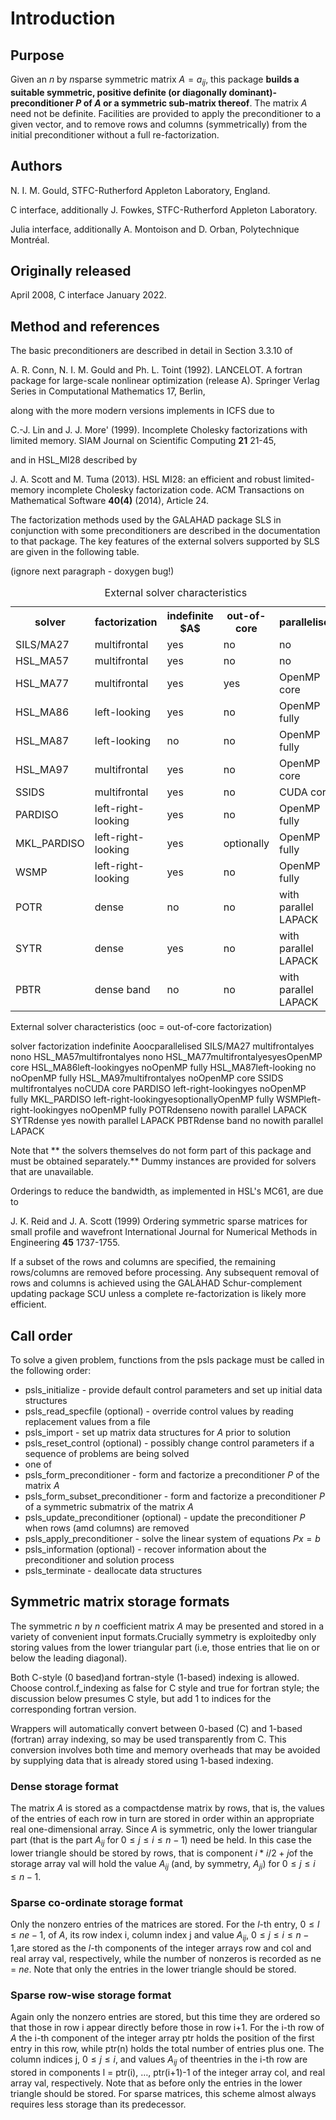 # Introduction

## Purpose

Given an $n$ by $n$sparse symmetric matrix $A =a_{ij}$,
this package **builds a suitable symmetric, positive definite (or
diagonally dominant)-preconditioner $P$ of $A$ or a symmetric
sub-matrix thereof**. The matrix $A$ need not be definite. Facilities
are provided to apply the preconditioner to a given vector, and to
remove rows and columns (symmetrically) from the initial
preconditioner without a full re-factorization.

## Authors

N. I. M. Gould, STFC-Rutherford Appleton Laboratory, England.

C interface, additionally J. Fowkes, STFC-Rutherford Appleton Laboratory.

Julia interface, additionally A. Montoison and D. Orban, Polytechnique Montréal.

## Originally released

April 2008, C interface January 2022.

## Method and references

The basic preconditioners are described in detail in Section 3.3.10 of

A. R. Conn, N. I. M. Gould and Ph. L. Toint (1992).
LANCELOT. A fortran package for large-scale nonlinear optimization
(release A). Springer Verlag Series in Computational Mathematics 17,
Berlin,

along with the more modern versions implements in ICFS due to

C.-J. Lin and J. J. More' (1999).
Incomplete Cholesky factorizations with limited memory.
SIAM Journal on Scientific Computing **21** 21-45,

and in HSL_MI28 described by

J. A. Scott and M. Tuma (2013). HSL MI28: an efficient and robust
limited-memory incomplete Cholesky factorization code.
ACM Transactions on Mathematical Software **40(4)** (2014), Article 24.

The factorization methods used by the GALAHAD package SLS in conjunction
with some preconditioners are described in the documentation to that
package. The key features of the external solvers supported by SLS are
given in the following table.

(ignore next paragraph - doxygen bug!)

<table>
<caption>External solver characteristics</caption>
<tr><th> solver <th> factorization <th> indefinite $A$
<th> out-of-core <th> parallelised
<tr><td> SILS/MA27 <td> multifrontal <td> yes <td> no <td> no
<tr><td> HSL_MA57 <td> multifrontal <td> yes <td> no <td> no
<tr><td> HSL_MA77 <td> multifrontal <td> yes <td> yes <td> OpenMP core
<tr><td> HSL_MA86 <td> left-looking <td> yes <td> no <td> OpenMP fully
<tr><td> HSL_MA87 <td> left-looking <td> no <td> no <td> OpenMP fully
<tr><td> HSL_MA97 <td> multifrontal <td> yes <td> no <td> OpenMP core
<tr><td> SSIDS <td> multifrontal <td> yes <td> no <td> CUDA core
<tr><td> PARDISO <td> left-right-looking <td> yes <td> no <td> OpenMP fully
<tr><td> MKL_PARDISO <td> left-right-looking <td> yes <td> optionally
 <td> OpenMP fully
<tr><td> WSMP <td> left-right-looking <td> yes <td> no <td> OpenMP fully
<tr><td> POTR <td> dense <td> no <td> no <td> with parallel LAPACK
<tr><td> SYTR <td> dense <td> yes <td> no <td> with parallel LAPACK
<tr><td> PBTR <td> dense band <td> no <td> no <td> with parallel LAPACK
</table>

External solver characteristics (ooc = out-of-core factorization)

 solver factorization indefinite Aoocparallelised
 SILS/MA27 multifrontalyes nono
 HSL_MA57multifrontalyes nono
 HSL_MA77multifrontalyesyesOpenMP core
 HSL_MA86left-lookingyes noOpenMP fully
 HSL_MA87left-looking no noOpenMP fully
 HSL_MA97multifrontalyes noOpenMP core
 SSIDS multifrontalyes noCUDA core
 PARDISO left-right-lookingyes noOpenMP fully
 MKL_PARDISO left-right-lookingyesoptionallyOpenMP fully
 WSMPleft-right-lookingyes noOpenMP fully
 POTRdenseno nowith parallel LAPACK
 SYTRdense yes nowith parallel LAPACK
 PBTRdense band no nowith parallel LAPACK

Note that ** the solvers themselves do not form part of this package and
must be obtained separately.**
Dummy instances are provided for solvers that are unavailable.

Orderings to reduce the bandwidth, as implemented in HSL's MC61, are due to

J. K. Reid and J. A. Scott (1999)
Ordering symmetric sparse matrices for small profile and wavefront
International Journal for Numerical Methods in Engineering
**45** 1737-1755.

If a subset of the rows and columns are specified, the remaining rows/columns
are removed before processing. Any subsequent removal of rows and columns
is achieved using the GALAHAD Schur-complement updating package SCU
unless a complete re-factorization is likely more efficient.

## Call order

To solve a given problem, functions from the psls package must be called
in the following order:

- psls\_initialize - provide default control parameters and set up initial data structures
- psls\_read\_specfile (optional) - override control values by reading replacement values from a file
- psls\_import - set up matrix data structures for $A$
prior to solution
- psls\_reset\_control (optional) - possibly change control parameters if a sequence of problems are being solved
- one of
- psls_form_preconditioner - form and factorize a
preconditioner $P$ of the matrix $A$
- psls_form_subset_preconditioner - form and factorize a
preconditioner $P$ of a symmetric submatrix of the matrix $A$
- psls_update_preconditioner (optional) - update the
 preconditioner $P$ when rows (amd columns) are removed
- psls_apply_preconditioner - solve the linear system of
equations $Px=b$
- psls\_information (optional) - recover information about
the preconditioner and solution process
- psls\_terminate - deallocate data structures

 ##  Symmetric matrix storage formats

The symmetric $n$ by $n$ coefficient matrix $A$ may be presented
and stored in a variety of convenient input formats.Crucially symmetry
is exploitedby only storing values from the lower triangular part
(i.e, those entries that lie on or below the leading diagonal).

Both C-style (0 based)and fortran-style (1-based) indexing is allowed.
Choose control.f_indexing as false for C style and true for
fortran style; the discussion below presumes C style, but add 1 to
indices for the corresponding fortran version.

Wrappers will automatically convert between 0-based (C) and 1-based
(fortran) array indexing, so may be used transparently from C. This
conversion involves both time and memory overheads that may be avoided
by supplying data that is already stored using 1-based indexing.

### Dense storage format

The matrix $A$ is stored as a compactdense matrix by rows, that is,
the values of the entries of each row in turn are
stored in order within an appropriate real one-dimensional array.
Since $A$ is symmetric, only the lower triangular part (that is the part
$A_{ij}$ for $0 \leq j \leq i \leq n-1$) need be held.
In this case the lower triangle should be stored by rows, that is
component $i \ast i / 2 + j$of the storage array val
will hold the value $A_{ij}$ (and, by symmetry, $A_{ji}$)
for $0 \leq j \leq i \leq n-1$.

###  Sparse co-ordinate storage format

Only the nonzero entries of the matrices are stored.
For the $l$-th entry, $0 \leq l \leq ne-1$, of $A$,
its row index i, column index j
and value $A_{ij}$, $0 \leq j \leq i \leq n-1$,are stored as
the $l$-th components of the integer arrays row and
col and real array val, respectively, while the number of nonzeros
is recorded as ne = $ne$.
Note that only the entries in the lower triangle should be stored.

###  Sparse row-wise storage format

Again only the nonzero entries are stored, but this time
they are ordered so that those in row i appear directly before those
in row i+1. For the i-th row of $A$ the i-th component of the
integer array ptr holds the position of the first entry in this row,
while ptr(n) holds the total number of entries plus one.
The column indices j, $0 \leq j \leq i$, and values
$A_{ij}$ of theentries in the i-th row are stored in components
l = ptr(i), $\ldots$, ptr(i+1)-1 of the
integer array col, and real array val, respectively.
Note that as before only the entries in the lower triangle should be stored.
For sparse matrices, this scheme almost always requires less storage than
its predecessor.
